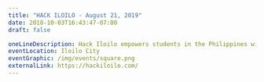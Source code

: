 ```yaml
---
title: "HACK ILOILO - August 21, 2019"
date: 2018-10-03T16:43:47-07:00
draft: false

oneLineDescription: Hack Iloilo empowers students in the Philippines with entrepreneurial skills and challenges them to solve real world problems.
eventLocation: Iloilo City
eventGraphic: /img/events/square.png
externalLink: https://hackiloilo.com/
---
```


